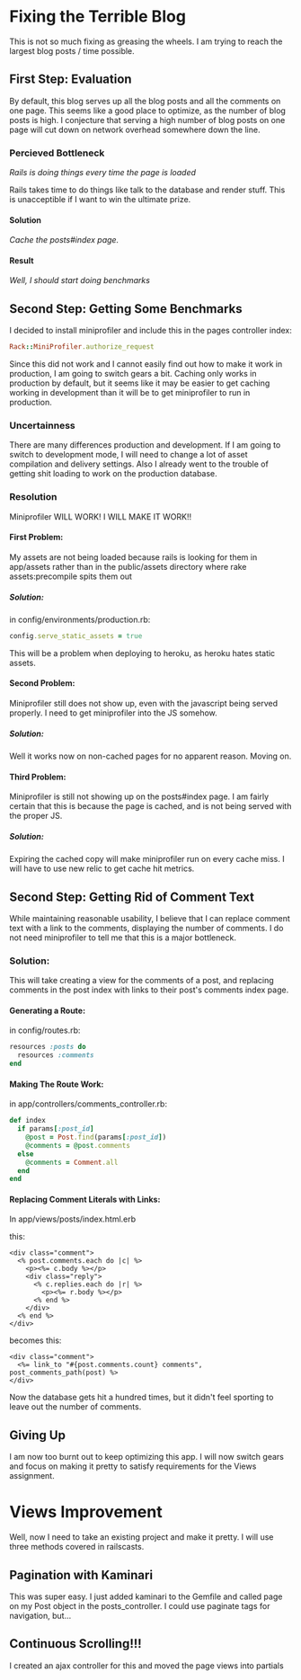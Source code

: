 # Fixing the Terrible Blog

This is not so much fixing as greasing the wheels.  I am trying to reach the largest blog posts / time possible.

## First Step: Evaluation

By default, this blog serves up all the blog posts and all the comments on one page.  This seems like a good place to optimize, as the number of blog posts is high.  I conjecture that serving a high number of blog posts on one page will cut down on network overhead somewhere down the line.

### Percieved Bottleneck
*Rails is doing things every time the page is loaded*

Rails takes time to do things like talk to the database and render stuff.  This is unacceptible if I want to win the ultimate prize.

#### Solution
*Cache the posts#index page.*

#### Result
*Well, I should start doing benchmarks*

## Second Step: Getting Some Benchmarks

I decided to install miniprofiler and include this in the pages controller index:

```ruby
Rack::MiniProfiler.authorize_request
```

Since this did not work and I cannot easily find out how to make it work in production, I am going to switch gears a bit.  Caching only works in production by default, but it seems like it may be easier to get caching working in development than it will be to get miniprofiler to run in production.  

### Uncertainness

There are many differences production and development.  If I am going to switch to development mode, I will need to change a lot of asset compilation and delivery settings.  Also I already went to the trouble of getting shit loading to work on the production database.  

### Resolution

Miniprofiler WILL WORK!  I WILL MAKE IT WORK!!

#### First Problem:

My assets are not being loaded because rails is looking for them in app/assets rather than in the public/assets directory where rake assets:precompile spits them out

##### Solution:

in config/environments/production.rb:
```ruby
config.serve_static_assets = true
```
This will be a problem when deploying to heroku, as heroku hates static assets.

#### Second Problem:

Miniprofiler still does not show up, even with the javascript being served properly.  I need to get miniprofiler into the JS somehow.

##### Solution:

Well it works now on non-cached pages for no apparent reason.  Moving on.

#### Third Problem:

Miniprofiler is still not showing up on the posts#index page.  I am fairly certain that this is because the page is cached, and is not being served with the proper JS.

##### Solution:

Expiring the cached copy will make miniprofiler run on every cache miss.  I will have to use new relic to get cache hit metrics.

## Second Step: Getting Rid of Comment Text

While maintaining reasonable usability, I believe that I can replace comment text with a link to the comments, displaying the number of comments.  I do not need miniprofiler to tell me that this is a major bottleneck.

### Solution:

This will take creating a view for the comments of a post, and replacing comments in the post index with links to their post's comments index page.

#### Generating a Route:

in config/routes.rb:
```ruby
resources :posts do
  resources :comments
end
```

#### Making The Route Work:

in app/controllers/comments_controller.rb:
```ruby
def index
  if params[:post_id]
    @post = Post.find(params[:post_id])
    @comments = @post.comments
  else
    @comments = Comment.all
  end
end
```

#### Replacing Comment Literals with Links:

In app/views/posts/index.html.erb

this:
```erb
<div class="comment">
  <% post.comments.each do |c| %>
    <p><%= c.body %></p>
    <div class="reply">
      <% c.replies.each do |r| %>
        <p><%= r.body %></p>
      <% end %>
    </div>
  <% end %>
</div>
```
becomes this:
```erb
<div class="comment">
  <%= link_to "#{post.comments.count} comments", post_comments_path(post) %>
</div>
```

Now the database gets hit a hundred times, but it didn't feel sporting to leave out the number of comments.

## Giving Up

I am now too burnt out to keep optimizing this app.  I will now switch gears and focus on making it pretty to satisfy requirements for the Views assignment.

# Views Improvement

Well, now I need to take an existing project and make it pretty.  I will use three methods covered in railscasts.

## Pagination with Kaminari

This was super easy.  I just added kaminari to the Gemfile and called page on my Post object in the posts_controller.  I could use paginate tags for navigation, but...

## Continuous Scrolling!!!

I created an ajax controller for this and moved the page views into partials
